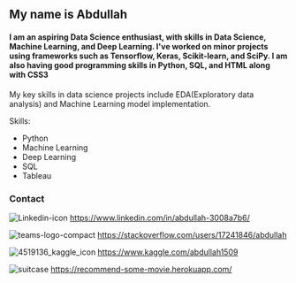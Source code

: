 ## My name is Abdullah

#### I am an aspiring Data Science enthusiast, with skills in Data Science, Machine Learning, and Deep Learning. I've worked on minor projects using frameworks such as Tensorflow, Keras, Scikit-learn, and SciPy. I am also having good programming skills in Python, SQL, and HTML along with CSS3

My key skills in data science projects include EDA(Exploratory data analysis) and Machine Learning model implementation.

Skills:
* Python
* Machine Learning
* Deep Learning
* SQL
* Tableau
        

### Contact
![Linkedin-icon](https://user-images.githubusercontent.com/58501537/140074126-2a9c2c61-e5df-45c2-9413-ece1efd836f3.png)  https://www.linkedin.com/in/abdullah-3008a7b6/

![teams-logo-compact](https://user-images.githubusercontent.com/58501537/140074828-98d8b529-31ed-4042-b2f1-37c9c771d366.png)  https://stackoverflow.com/users/17241846/abdullah

![4519136_kaggle_icon](https://user-images.githubusercontent.com/58501537/147413264-6624c5b4-a2b7-46f9-9b77-84dedff81379.png)  https://www.kaggle.com/abdullah1509

![suitcase](https://user-images.githubusercontent.com/58501537/170929637-5008e834-128d-4aa0-b360-be986b89606c.png)
https://recommend-some-movie.herokuapp.com/
